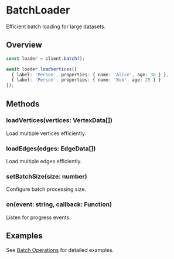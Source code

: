# BatchLoader

Efficient batch loading for large datasets.

## Overview

```typescript
const loader = client.batch();

await loader.loadVertices([
  { label: 'Person', properties: { name: 'Alice', age: 30 } },
  { label: 'Person', properties: { name: 'Bob', age: 25 } }
]);
```

## Methods

### loadVertices(vertices: VertexData[])

Load multiple vertices efficiently.

### loadEdges(edges: EdgeData[])

Load multiple edges efficiently.

### setBatchSize(size: number)

Configure batch processing size.

### on(event: string, callback: Function)

Listen for progress events.

## Examples

See [Batch Operations](../how-to-guides/batch-operations) for detailed examples.
